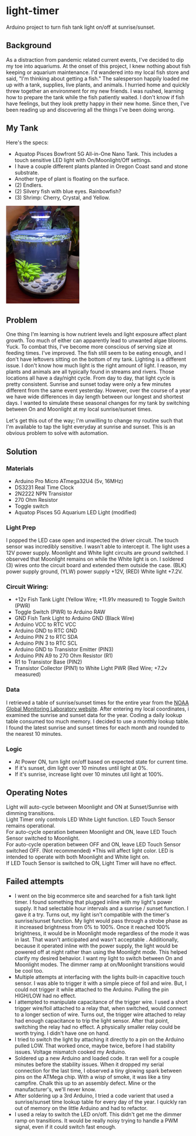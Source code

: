 # light-timer
Arduino project to turn fish tank light on/off at sunrise/sunset.

## Background
As a distraction from pandemic related current events, I've decided to dip my toe into aquariums. At the onset of this project, I knew nothing about fish keeping or aquarium maintenance. I'd wandered into my local fish store and said, "I'm thinking about getting a fish." The salesperson happily loaded me up with a tank, supplies, live plants, and animals. I hurried home and quickly threw together an environment for my new friends. I was rushed, learning how to prepare the tank while the fish patiently waited. I don't know if fish have feelings, but they look pretty happy in their new home. Since then, I've been reading up and discovering all the things I've been doing wrong.  

## My Tank
Here's the specs: 
- Aquatop Pisces Bowfront 5G All-in-One Nano Tank. This includes a touch sensitive LED light with On/Moonlight/Off settings.
- I have a couple different plants planted in Oregon Coast sand and stone substrate. 
- Another type of plant is floating on the surface.
- (2) Endlers.
- (2) Silvery fish with blue eyes. Rainbowfish?
- (3) Shrimp: Cherry, Crystal, and Yellow.  
<img src="fish-tank.jpg" alt="fish tank" width="200"/>

## Problem 
One thing I'm learning is how nutrient levels and light exposure affect plant growth. Too much of either can apparently lead to unwanted algae blooms. Yuck. To combat this, I've become more conscious of serving size at feeding times. I've improved. The fish still seem to be eating enough, and I don't have leftovers sitting on the bottom of my tank. Lighting is a different issue. I don't know how much light is the right amount of light. I reason, my plants and animals are all typically found in streams and rivers. Those locations all have a day/night cycle. From day to day, that light cycle is pretty consistent. Sunrise and sunset today were only a few minutes different from the same event yesterday. However, over the course of a year we have wide differences in day length between our longest and shortest days. I wanted to simulate these seasonal changes for my tank by switching between On and Moonlight at my local sunrise/sunset times.  

Let's get this out of the way; I'm unwilling to change my routine such that I'm available to tap the light everyday at sunrise and sunset. This is an obvious problem to solve with automation.  

## Solution
### Materials
- Arduino Pro Micro ATmega32U4 (5v, 16MHz)
- DS3231 Real Time Clock
- 2N2222 NPN Transistor
- 270 Ohm Resistor
- Toggle switch
- Aquatop Pisces 5G Aquarium LED Light (modified)

### Light Prep
I popped the LED case open and inspected the driver circuit. The touch sensor was incredibly sensitive. I wasn't able to intercept it. The light uses a 12V power supply. Moonlight and White light circuits are ground switched. I observed that Moonlight remains on while the White light is on. I soldered (3) wires onto the circuit board and extended them outside the case. (BLK) power supply ground, (YLW) power supply +12V, (RED) White light +7.2V.  

### Circuit Wiring:
- +12v Fish Tank Light (Yellow Wire; +11.91v measured) to Toggle Switch (PWR)
- Toggle Switch (PWR) to Arduino RAW 
- GND Fish Tank Light to Arduino GND (Black Wire)
- Arduino VCC to RTC VCC
- Arduino GND to RTC GND
- Arduino PIN 2 to RTC SDA
- Arduino PIN 3 to RTC SCL
- Arduino GND to Transistor Emitter (PIN3)
- Arduino PIN A9 to 270 Ohm Resistor (R1)
- R1 to Transistor Base (PIN2)
- Transistor Collector (PIN1) to White Light PWR (Red Wire; +7.2v measured) 

### Data
I retrieved a table of sunrise/sunset times for the entire year from the [NOAA Global Monitoring Laboratory website](https://gml.noaa.gov/grad/solcalc/calcdetails.html). After entering my local coordinates, i examined the sunrise and sunset data for the year. Coding a daily lookup table consumed too much memory. I decided to use a monthly lookup table. I found the latest sunrise and sunset times for each month and rounded to the nearest 10 minutes.

### Logic
- At Power ON, turn light on/off based on expected state for current time.
- If it's sunset, dim light over 10 minutes until light at 0%.
- If it's sunrise, increase light over 10 minutes util light at 100%.

## Operating Notes
Light will auto-cycle between Moonlight and ON at Sunset/Sunrise with dimming transitions.  
Light Timer only controls LED White Light function. LED Touch Sensor remains operational.  
For auto-cycle operation between Moonlight and ON, leave LED Touch Sensor switched to Moonlight.  
For auto-cycle operation between OFF and ON, leave LED Touch Sensor switched OFF. (Not recommended)
  *This will affect light color. LED is intended to operate with both Moonlight and White light on.  
If LED Touch Sensor is switched to ON, Light Timer will have no effect.  

## Failed attempts
- I went on the big ecommerce site and searched for a fish tank light timer. I found something that plugged inline with my light's power supply. It had selectable hour intervals and a sunrise / sunset function. I  gave it a try. Turns out, my light isn't compatible with the timer's sunrise/sunset function. My light would pass through a strobe phase as it increased brightness from 0% to 100%. Once it reached 100% brightness, it would be in Moonlight mode regardless of the mode it was in last. That wasn't anticipated and wasn't acceptable . Additionally, because it operated inline with the power supply, the light would be powered off at night rather than using the Moonlight mode. This helped clarify my desired behavior. I want my light to switch between On and Moonlight modes. The dimmer ramp at on/Moonlight transitions would be cool too.  
- Multiple attempts at interfacing with the lights built-in capacitive touch sensor. I was able to trigger it with a simple piece of foil and wire. But, I could not trigger it while attached to the Arduino. Pulling the pin HIGH/LOW had no effect.
- I attempted to manipulate capacitance of the trigger wire. I used a short trigger wire/foil attached to a relay that, when switched, would connect to a longer section of wire. Turns out, the trigger wire attached to relay had enough capacitance to trip the light sensor. After that point, switching the relay had no effect. A physically smaller relay could be worth trying. I didn't have one on hand.
- I tried to switch the light by attaching it directly to a pin on the Arduino pulled LOW. That worked once, maybe twice, before I had stability issues. Voltage mismatch cooked my Arduino.
- Soldered up a new Arduino and loaded code. It ran well for a couple minutes before the stability issues. When it dropped my serial connection for the last time, I observed a tiny glowing spark between pins on the ATMega chip. With a wisp of smoke, it was like a tiny campfire. Chalk this up to an assembly defect. Mine or the manufacturer's, we'll never know.
- After soldering up a 3rd Arduino, I tried a code varient that used a sunrise/sunset time lookup table for every day of the year. I quickly ran out of memory on the little Arduino and had to refactor.
- I used a relay to switch the LED on/off. This didn't get me the dimmer ramp on transitions. It would be really noisy trying to handle a PWM signal, even if it could switch fast enough.
